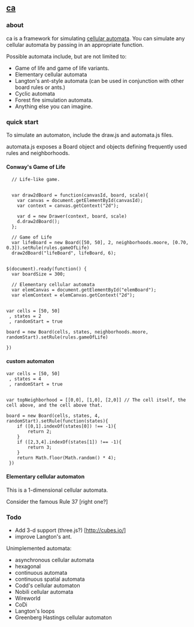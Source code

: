 ## [ca](http://ca.edgemon.org)

### about

ca is a framework for simulating [cellular automata](http://en.wikipedia.org/wiki/Cellular_automaton). You can simulate any cellular automata by passing in an appropriate function.

Possible automata include, but are not limited to:

* Game of life and game of life variants.
* Elementary cellular automata
* Langton's ant-style automata (can be used in conjunction with other board rules or ants.)
* Cyclic automata
* Forest fire simulation automata.
* Anything else you can imagine.

### quick start

To simulate an automaton, include the draw.js and automata.js files.

automata.js exposes a Board object and objects defining frequently used rules and neighborhoods.

#### Conway's Game of Life

      // Life-like game.


      var draw2dBoard = function(canvasId, board, scale){
        var canvas = document.getElementById(canvasId);
        var context = canvas.getContext("2d");

        var d = new Drawer(context, board, scale)
        d.draw2dBoard();
      };

      // Game of Life
      var lifeBoard = new Board([50, 50], 2, neighborhoods.moore, [0.70, 0.3]).setRule(rules.gameOfLife)
      draw2dBoard("lifeBoard", lifeBoard, 6);


    $(document).ready(function() {
      var boardSize = 300;

      // Elementary cellular automata
      var elemCanvas = document.getElementById("elemBoard");
      var elemContext = elemCanvas.getContext("2d");


    var cells = [50, 50]
     , states = 2
     , randomStart = true

    board = new Board(cells, states, neighborhoods.moore, randomStart).setRule(rules.gameOfLife)

    })

#### custom automaton
 
    var cells = [50, 50]
     , states = 4
     , randomStart = true


    var topNeighborhood = [[0,0], [1,0], [2,0]] // The cell itself, the cell above, and the cell above that.

    board = new Board(cells, states, 4, randomStart).setRule(function(states){
        if ([0,1].indexOf(states[0]) !== -1){
            return 2;
        }
        if ([2,3,4].indexOf(states[1]) !== -1){
            return 3;
        }      
        return Math.floor(Math.random() * 4);
     })

#### Elementary cellular automaton

This is a 1-dimensional cellular automata.

Consider the famous Rule 37 [right one?]


### Todo

* Add 3-d support (three.js?) [http://cubes.io/]
* improve Langton's ant.

Unimplemented automata:

* asynchronous cellular automata
* hexagonal
* continuous automata
* continuous spatial automata
* Codd's cellular automaton
* Nobili cellular automata
* Wireworld
* CoDi
* Langton's loops
* Greenberg Hastings cellular automaton